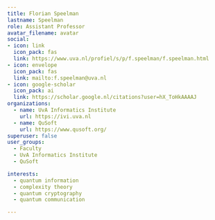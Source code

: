 ```yaml
---
title: Florian Speelman
lastname: Speelman
role: Assistant Professor
avatar_filename: avatar
social:
- icon: link
  icon_pack: fas
  link: https://www.uva.nl/profiel/s/p/f.speelman/f.speelman.html
- icon: envelope
  icon_pack: fas
  link: mailto:f.speelman@uva.nl
- icon: google-scholar
  icon_pack: ai
  link: https://scholar.google.nl/citations?user=hX_ToHkAAAAJ
organizations:
  - name: UvA Informatics Institute
    url: https://ivi.uva.nl
  - name: QuSoft
    url: https://www.qusoft.org/
superuser: false
user_groups:
  - Faculty
  - UvA Informatics Institute
  - QuSoft

interests:
  - quantum information
  - complexity theory
  - quantum cryptography
  - quantum communication

---
```

